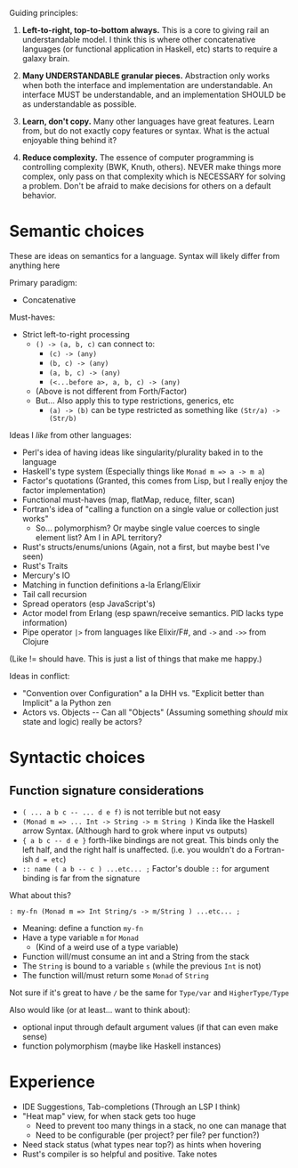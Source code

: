 Guiding principles:

1. **Left-to-right, top-to-bottom always.** This is a core to giving rail an understandable model. I think this is where other concatenative languages (or functional application in Haskell, etc) starts to require a galaxy brain.

2. **Many UNDERSTANDABLE granular pieces.** Abstraction only works when both the interface and implementation are understandable. An interface MUST be understandable, and an implementation SHOULD be as understandable as possible.

3. **Learn, don't copy.** Many other languages have great features. Learn from, but do not exactly copy features or syntax. What is the actual enjoyable thing behind it?

4. **Reduce complexity.** The essence of computer programming is controlling complexity (BWK, Knuth, others). NEVER make things more complex, only pass on that complexity which is NECESSARY for solving a problem. Don't be afraid to make decisions for others on a default behavior.

# Semantic choices

These are ideas on semantics for a language. Syntax will likely differ from anything here

Primary paradigm:
- Concatenative

Must-haves:
- Strict left-to-right processing
  - `() -> (a, b, c)` can connect to:
    - `(c) -> (any)`
    - `(b, c) -> (any)`
    - `(a, b, c) -> (any)`
    - `(<...before a>, a, b, c) -> (any)`
  - (Above is not different from Forth/Factor)
  - But... Also apply this to type restrictions, generics, etc
    - `(a) -> (b)` can be type restricted as something like `(Str/a) -> (Str/b)`

Ideas I _like_ from other languages:
- Perl's idea of having ideas like singularity/plurality baked in to the language
- Haskell's type system (Especially things like `Monad m => a -> m a`)
- Factor's quotations (Granted, this comes from Lisp, but I really enjoy the factor implementation)
- Functional must-haves (map, flatMap, reduce, filter, scan)
- Fortran's idea of "calling a function on a single value or collection just works"
  - So... polymorphism? Or maybe single value coerces to single element list? Am I in APL territory?
- Rust's structs/enums/unions (Again, not a first, but maybe best I've seen)
- Rust's Traits
- Mercury's IO
- Matching in function definitions a-la Erlang/Elixir
- Tail call recursion
- Spread operators (esp JavaScript's)
- Actor model from Erlang (esp spawn/receive semantics. PID lacks type information)
- Pipe operator `|>` from languages like Elixir/F#, and `->` and `->>` from Clojure

(Like != should have. This is just a list of things that make me happy.)

Ideas in conflict:
- "Convention over Configuration" a la DHH vs. "Explicit better than Implicit" a la Python zen
- Actors vs. Objects -- Can all "Objects" (Assuming something _should_ mix state and logic) really be actors?

# Syntactic choices

## Function signature considerations

- `( ... a b c -- ... d e f)` is not terrible but not easy
- `(Monad m => ... Int -> String -> m String )` Kinda like the Haskell arrow Syntax. (Although hard to grok where input vs outputs)
- `{ a b c -- d e }` forth-like bindings are not great. This binds only the left half, and the right half is unaffected. (i.e. you wouldn't do a Fortran-ish `d = etc`)
- `:: name ( a b -- c ) ...etc... ;` Factor's double `::` for argument binding is far from the signature

 What about this?

`: my-fn (Monad m => Int String/s -> m/String ) ...etc... ;`
- Meaning: define a function `my-fn`
- Have a type variable `m` for `Monad`
  - (Kind of a weird use of a type variable)
- Function will/must consume an int and a String from the stack
- The `String` is bound to a variable `s` (while the previous `Int` is not)
- The function will/must return some `Monad` of `String`

Not sure if it's great to have `/` be the same for `Type/var` and `HigherType/Type`

Also would like (or at least... want to think about):

- optional input through default argument values (if that can even make sense)
- function polymorphism (maybe like Haskell instances)

# Experience

- IDE Suggestions, Tab-completions (Through an LSP I think)
- "Heat map" view, for when stack gets too huge
  - Need to prevent too many things in a stack, no one can manage that
  - Need to be configurable (per project? per file? per function?)
- Need stack status (what types near top?) as hints when hovering
- Rust's compiler is so helpful and positive. Take notes
